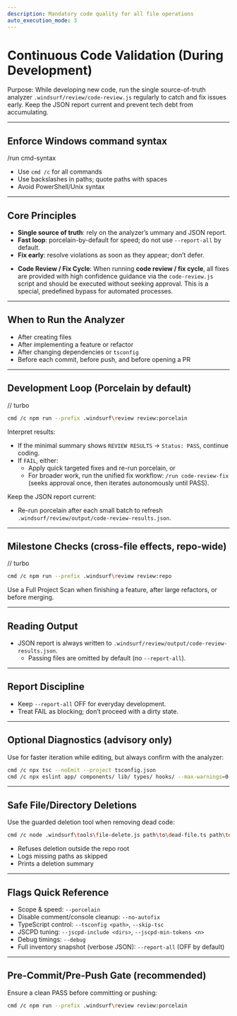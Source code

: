 ```yaml
---
description: Mandatory code quality for all file operations
auto_execution_mode: 3
---
```


# Continuous Code Validation (During Development)

Purpose: While developing new code, run the single source-of-truth analyzer `.windsurf/review/code-review.js` regularly to catch and fix issues early. Keep the JSON report current and prevent tech debt from accumulating.

---
## Enforce Windows command syntax
/run cmd-syntax

- Use `cmd /c` for all commands
- Use backslashes in paths; quote paths with spaces
- Avoid PowerShell/Unix syntax

---
## Core Principles
- **Single source of truth**: rely on the analyzer’s ummary and JSON report.
- **Fast loop**: porcelain-by-default for speed; do not use `--report-all` by default.
- **Fix early**: resolve violations as soon as they appear; don’t defer.

* **Code Review / Fix Cycle**: When running **code review / fix cycle**, all fixes are provided with high confidence guidance via the `code-review.js` script and should be executed without seeking approval. This is a special, predefined bypass for automated processes.

---
## When to Run the Analyzer
- After creating files
- After implementing a feature or refactor
- After changing dependencies or `tsconfig`
- Before each commit, before push, and before opening a PR

---
## Development Loop (Porcelain by default)
// turbo
```bash
cmd /c npm run --prefix .windsurf\review review:porcelain
```

Interpret results:
- If the minimal summary shows `REVIEW RESULTS` → `Status: PASS`, continue coding.
- If `FAIL`, either:
  - Apply quick targeted fixes and re-run porcelain, or
  - For broader work, run the unified fix workflow: `/run code-review-fix` (seeks approval once, then iterates autonomously until PASS).

Keep the JSON report current:
- Re-run porcelain after each small batch to refresh `.windsurf/review/output/code-review-results.json`.

---
## Milestone Checks (cross-file effects, repo-wide)
// turbo
```bash
cmd /c npm run --prefix .windsurf\review review:repo
```

Use a Full Project Scan when finishing a feature, after large refactors, or before merging.

---
## Reading Output
- JSON report is always written to `.windsurf/review/output/code-review-results.json`.
  - Passing files are omitted by default (no `--report-all`).

---
## Report Discipline
- Keep `--report-all` OFF for everyday development.
- Treat FAIL as blocking; don’t proceed with a dirty state.

---
## Optional Diagnostics (advisory only)
Use for faster iteration while editing, but always confirm with the analyzer:
```bash
cmd /c npx tsc --noEmit --project tsconfig.json
cmd /c npx eslint app/ components/ lib/ types/ hooks/ --max-warnings=0
```

---
## Safe File/Directory Deletions
Use the guarded deletion tool when removing dead code:
```bash
cmd /c node .windsurf\tools\file-delete.js path\to\dead-file.ts path\to\stale-dir
```

- Refuses deletion outside the repo root
- Logs missing paths as skipped
- Prints a deletion summary

---
## Flags Quick Reference
- Scope & speed: `--porcelain`
- Disable comment/console cleanup: `--no-autofix`
- TypeScript control: `--tsconfig <path>`, `--skip-tsc`
- JSCPD tuning: `--jscpd-include <dirs>`, `--jscpd-min-tokens <n>`
- Debug timings: `--debug`
- Full inventory snapshot (verbose JSON): `--report-all` (OFF by default)

---
## Pre-Commit/Pre-Push Gate (recommended)
Ensure a clean PASS before committing or pushing:
```bash
cmd /c npm run --prefix .windsurf\review review:porcelain
```